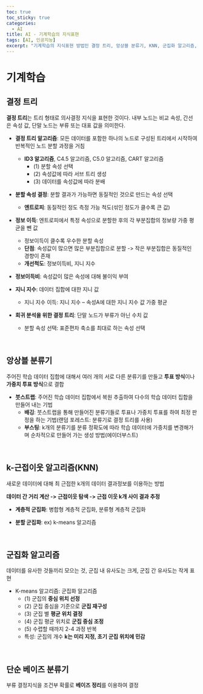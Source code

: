 ```yaml
---
toc: true
toc_sticky: true
categories:
  - AI
title: AI - 기계학습의 지식표현
tags: [AI, 인공지능]
excerpt: "기계학습의 지식표현 방법인 결정 트리, 앙상블 분류기, KNN, 군집화 알고리즘, 베이즈 분류기에 대한 학습 정리"
---
```


# 기계학습

## 결정 트리

**결정 트리**는 트리 형태로 의사결정 지식을 표현한 것이다. 내부 노드는 비교 속성, 간선은 속성 값, 단말 노드는 부류 또는 대표 값을 의미한다.

- **결정 트리 알고리즘**: 모든 데이터를 포함한 하나의 노드로 구성된 트리에서 시작하여 반복적인 노드 분할 과정을 거침
  - **ID3 알고리즘**, C4.5 알고리즘, C5.0 알고리즘, CART 알고리즘
    - (1)	분할 속성 선택
    - (2)	속성값에 따라 서브 트리 생성
    - (3)	데이터를 속성값에 따라 분배

- **분할 속성 결정**: 분할 결과가 가능하면 동질적인 것으로 만드는 속성 선택
  - **엔트로피**: 동질적인 정도 측정 가능 척도(섞인 정도가 클수록 큰 값)

- **정보 이득**: 엔트로피에서 특정 속성으로 분할한 후의 각 부분집합의 정보량 가중 평균을 뺀 값
  - 정보이득이 클수록 우수한 분할 속성
  - **단점**: 속성값이 많으면 많은 부분집합으로 분할 -> 작은 부분집합은 동질적인 경향이 존재
  - **개선척도**: 정보이득비, 지니 지수
  
- **정보이득비**: 속성값이 많은 속성에 대해 불이익 부여

- **지니 지수**: 데이터 집합에 대한 지니 값
    - 지니 지수 이득: 지니 지수 – 속성A에 대한 지니 지수 값 가중 평균

- **회귀 분석을 위한 결정 트리**: 단말 노드가 부류가 아닌 수치 값
    - 분할 속성 선택: 표준편차 축소를 최대로 하는 속성 선택

<br>

## 앙상블 분류기

주어진 학습 데이터 집합에 대해서 여러 개의 서로 다른 분류기를 만들고 **투표 방식**이나 **가중치 투표 방식**으로 결합

- **붓스트랩**: 주어진 학습 데이터 집합에서 복원 추출하여 다수의 학습 데이터 집합을 만들어 내는 기법
    - **배깅**: 붓스트랩을 통해 만들어진 분류기들로 투표나 가중치 투표를 하여 최정 판정을 하는 기법(랜덤 포레스트: 분류기로 결정 트리를 사용)
    - **부스팅**: k개의 분류기를 분류 정확도에 따라 학습 데이터에 가중치를 변경해가며 순차적으로 만들어 가는 생성 방법(에이더부스트)

<br>

## k-근접이웃 알고리즘(KNN)

새로운 데이터에 대해 최 근접한 k개의 데이터 결과정보를 이용하는 방법

**데이터 간 거리 계산 -> 근접이웃 탐색 -> 근접 이웃 k개 사이 결과 추정**

- **계층적 군집화**: 병합형 계층적 군집화, 분류형 계층적 군집화

- **분할 군집화**: ex) k-means 알고리즘

<br>

## 군집화 알고리즘

데이터를 유사한 것들끼리 모으는 것, 군집 내 유사도는 크게, 군집 간 유사도는 작게 표현

- K-means 알고리즘: 군집화 알고리즘  
    - (1)	군집의 **중심 위치 선정**  
    - (2)	군집 중심을 기준으로 **군집 재구성**  
    - (3)	군집 별 **평균 위치 결정**  
    - (4)	군집 평균 위치로 **군집 중심 조정**  
    - (5)	수렵할 때까지 2-4 과정 반복  
    - 특성: 군집의 개수 **k는 미리 지정, 초기 군집 위치에 민감**

<br>

## 단순 베이즈 분류기

부류 결정지식을 조건부 확률로 **베이즈 정리**를 이용하여 결정


